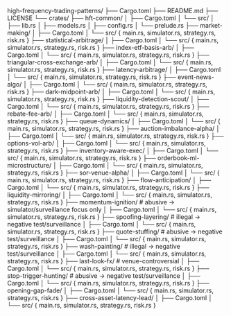 high-frequency-trading-patterns/
├── Cargo.toml
├── README.md
├── LICENSE
└── crates/
    ├── hft-common/
    │   ├── Cargo.toml
    │   └── src/
    │       ├── lib.rs
    │       ├── models.rs
    │       ├── config.rs
    │       └── prelude.rs
    ├── market-making/
    │   ├── Cargo.toml
    │   └── src/ { main.rs, simulator.rs, strategy.rs, risk.rs }
    ├── statistical-arbitrage/
    │   ├── Cargo.toml
    │   └── src/ { main.rs, simulator.rs, strategy.rs, risk.rs }
    ├── index-etf-basis-arb/
    │   ├── Cargo.toml
    │   └── src/ { main.rs, simulator.rs, strategy.rs, risk.rs }
    ├── triangular-cross-exchange-arb/
    │   ├── Cargo.toml
    │   └── src/ { main.rs, simulator.rs, strategy.rs, risk.rs }
    ├── latency-arbitrage/
    │   ├── Cargo.toml
    │   └── src/ { main.rs, simulator.rs, strategy.rs, risk.rs }
    ├── event-news-algo/
    │   ├── Cargo.toml
    │   └── src/ { main.rs, simulator.rs, strategy.rs, risk.rs }
    ├── dark-midpoint-arb/
    │   ├── Cargo.toml
    │   └── src/ { main.rs, simulator.rs, strategy.rs, risk.rs }
    ├── liquidity-detection-scout/
    │   ├── Cargo.toml
    │   └── src/ { main.rs, simulator.rs, strategy.rs, risk.rs }
    ├── rebate-fee-arb/
    │   ├── Cargo.toml
    │   └── src/ { main.rs, simulator.rs, strategy.rs, risk.rs }
    ├── queue-dynamics/
    │   ├── Cargo.toml
    │   └── src/ { main.rs, simulator.rs, strategy.rs, risk.rs }
    ├── auction-imbalance-alpha/
    │   ├── Cargo.toml
    │   └── src/ { main.rs, simulator.rs, strategy.rs, risk.rs }
    ├── options-vol-arb/
    │   ├── Cargo.toml
    │   └── src/ { main.rs, simulator.rs, strategy.rs, risk.rs }
    ├── inventory-aware-exec/
    │   ├── Cargo.toml
    │   └── src/ { main.rs, simulator.rs, strategy.rs, risk.rs }
    ├── orderbook-ml-microstructure/
    │   ├── Cargo.toml
    │   └── src/ { main.rs, simulator.rs, strategy.rs, risk.rs }
    ├── sor-venue-alpha/
    │   ├── Cargo.toml
    │   └── src/ { main.rs, simulator.rs, strategy.rs, risk.rs }
    ├── flow-anticipation/
    │   ├── Cargo.toml
    │   └── src/ { main.rs, simulator.rs, strategy.rs, risk.rs }
    ├── liquidity-mirroring/
    │   ├── Cargo.toml
    │   └── src/ { main.rs, simulator.rs, strategy.rs, risk.rs }
    ├── momentum-ignition/                # abusive → simulator/surveillance focus only
    │   ├── Cargo.toml
    │   └── src/ { main.rs, simulator.rs, strategy.rs, risk.rs }
    ├── spoofing-layering/                # illegal → negative test/surveillance
    │   ├── Cargo.toml
    │   └── src/ { main.rs, simulator.rs, strategy.rs, risk.rs }
    ├── quote-stuffing/                   # abusive → negative test/surveillance
    │   ├── Cargo.toml
    │   └── src/ { main.rs, simulator.rs, strategy.rs, risk.rs }
    ├── wash-painting/                    # illegal → negative test/surveillance
    │   ├── Cargo.toml
    │   └── src/ { main.rs, simulator.rs, strategy.rs, risk.rs }
    ├── last-look-fx/                     # venue-controversial
    │   ├── Cargo.toml
    │   └── src/ { main.rs, simulator.rs, strategy.rs, risk.rs }
    ├── stop-trigger-hunting/             # abusive → negative test/surveillance
    │   ├── Cargo.toml
    │   └── src/ { main.rs, simulator.rs, strategy.rs, risk.rs }
    ├── opening-gap-fade/
    │   ├── Cargo.toml
    │   └── src/ { main.rs, simulator.rs, strategy.rs, risk.rs }
    ├── cross-asset-latency-lead/
    │   ├── Cargo.toml
    │   └── src/ { main.rs, simulator.rs, strategy.rs, risk.rs }
